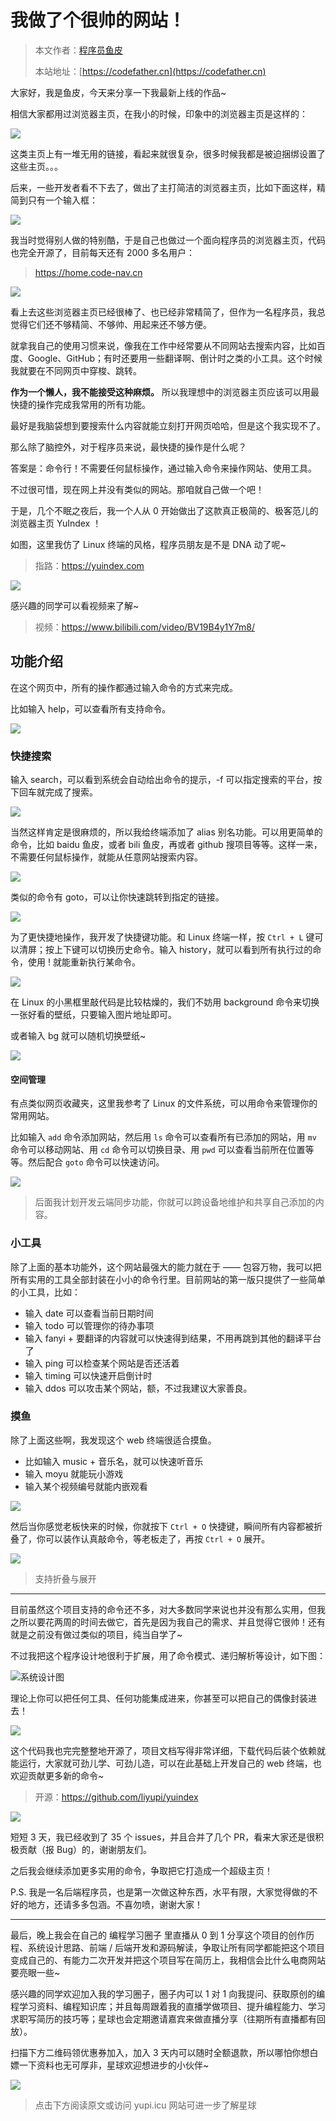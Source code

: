 # 我做了个很帅的网站！

> 本文作者：[程序员鱼皮](https://yuyuanweb.feishu.cn/wiki/Abldw5WkjidySxkKxU2cQdAtnah)
>
> 本站地址：[https://codefather.cn](https://codefather.cn)

大家好，我是鱼皮，今天来分享一下我最新上线的作品~

相信大家都用过浏览器主页，在我小的时候，印象中的浏览器主页是这样的：

![](https://pic.yupi.icu/5563/202311090811994.png)

这类主页上有一堆无用的链接，看起来就很复杂，很多时候我都是被迫捆绑设置了这些主页。。。

后来，一些开发者看不下去了，做出了主打简洁的浏览器主页，比如下面这样，精简到只有一个输入框：

![](https://pic.yupi.icu/5563/202311090811010.png)

我当时觉得别人做的特别酷，于是自己也做过一个面向程序员的浏览器主页，代码也完全开源了，目前每天还有 2000 多名用户：

> https://home.code-nav.cn

![](https://pic.yupi.icu/5563/202311090811954.png)

看上去这些浏览器主页已经很棒了、也已经非常精简了，但作为一名程序员，我总觉得它们还不够精简、不够帅、用起来还不够方便。

就拿我自己的使用习惯来说，像我在工作中经常要从不同网站去搜索内容，比如百度、Google、GitHub；有时还要用一些翻译啊、倒计时之类的小工具。这个时候我就要在不同网页中穿梭、跳转。

**作为一个懒人，我不能接受这种麻烦。** 所以我理想中的浏览器主页应该可以用最快捷的操作完成我常用的所有功能。

最好是我脑袋想到要搜索什么内容就能立刻打开网页哈哈，但是这个我实现不了。

那么除了脑控外，对于程序员来说，最快捷的操作是什么呢？

答案是：命令行！不需要任何鼠标操作，通过输入命令来操作网站、使用工具。

不过很可惜，现在网上并没有类似的网站。那咱就自己做一个吧！

于是，几个不眠之夜后，我一个人从 0 开始做出了这款真正极简的、极客范儿的浏览器主页 YuIndex ！

如图，这里我仿了 Linux 终端的风格，程序员朋友是不是 DNA 动了呢~

> 指路：https://yuindex.com

![](https://pic.yupi.icu/5563/202311090811104.png)

感兴趣的同学可以看视频来了解~

> 视频：https://www.bilibili.com/video/BV19B4y1Y7m8/

## 功能介绍

在这个网页中，所有的操作都通过输入命令的方式来完成。

比如输入 help，可以查看所有支持命令。

![](https://pic.yupi.icu/5563/202311090811078.png)

### **快捷搜索**

输入 search，可以看到系统会自动给出命令的提示，-f 可以指定搜索的平台，按下回车就完成了搜索。

![](https://pic.yupi.icu/5563/202311090811978.png)

当然这样肯定是很麻烦的，所以我给终端添加了 alias 别名功能。可以用更简单的命令，比如 baidu 鱼皮，或者 bili 鱼皮，再或者 github 搜项目等等。这样一来，不需要任何鼠标操作，就能从任意网站搜索内容。

![](https://pic.yupi.icu/5563/202311090811996.png)

类似的命令有 goto，可以让你快速跳转到指定的链接。

![](https://pic.yupi.icu/5563/202311090811981.png)

为了更快捷地操作，我开发了快捷键功能。和 Linux 终端一样，按 `Ctrl + L` 键可以清屏；按上下键可以切换历史命令。输入 history，就可以看到所有执行过的命令，使用 ! 就能重新执行某命令。

![](https://pic.yupi.icu/5563/202311090811002.png)

在 Linux 的小黑框里敲代码是比较枯燥的，我们不妨用 background 命令来切换一张好看的壁纸，只要输入图片地址即可。

或者输入 bg 就可以随机切换壁纸~

![](https://pic.yupi.icu/5563/202311090811164.png)

#### 空间管理

有点类似网页收藏夹，这里我参考了 Linux 的文件系统，可以用命令来管理你的常用网站。

比如输入 `add` 命令添加网站，然后用 `ls` 命令可以查看所有已添加的网站，用 `mv` 命令可以移动网站、用 `cd` 命令可以切换目录、用 `pwd` 可以查看当前所在位置等等。然后配合 `goto` 命令可以快速访问。

![](https://pic.yupi.icu/5563/202311090811418.png)

> 后面我计划开发云端同步功能，你就可以跨设备地维护和共享自己添加的内容。

### **小工具**

除了上面的基本功能外，这个网站最强大的能力就在于 —— 包容万物，我可以把所有实用的工具全部封装在小小的命令行里。目前网站的第一版只提供了一些简单的小工具，比如：

- 输入 date 可以查看当前日期时间
- 输入 todo 可以管理你的待办事项
- 输入 fanyi + 要翻译的内容就可以快速得到结果，不用再跳到其他的翻译平台了
- 输入 ping 可以检查某个网站是否还活着
- 输入 timing 可以快速开启倒计时
- 输入 ddos 可以攻击某个网站，额，不过我建议大家善良。

### **摸鱼**

除了上面这些啊，我发现这个 web 终端很适合摸鱼。

- 比如输入 music + 音乐名，就可以快速听音乐
- 输入 moyu 就能玩小游戏
- 输入某个视频编号就能内嵌观看

![](https://pic.yupi.icu/5563/202311090811472.png)

然后当你感觉老板快来的时候，你就按下 `Ctrl + O` 快捷键，瞬间所有内容都被折叠了，你可以装作认真敲命令，等老板走了，再按 `Ctrl + O` 展开。

![](https://pic.yupi.icu/5563/202311090811725.png)

> 支持折叠与展开



------

目前虽然这个项目支持的命令还不多，对大多数同学来说也并没有那么实用，但我之所以要花两周的时间去做它，首先是因为我自己的需求、并且觉得它很帅！还有就是之前没有做过类似的项目，纯当自学了~

不过我把这个程序设计地很利于扩展，用了命令模式、递归解析等设计，如下图：

![](https://pic.yupi.icu/5563/202311090811980.png)系统设计图

理论上你可以把任何工具、任何功能集成进来，你甚至可以把自己的偶像封装进去！

![](https://pic.yupi.icu/5563/202311090811053.png)

这个代码我也完完整整地开源了，项目文档写得非常详细，下载代码后装个依赖就能运行，大家就可劲儿学、可劲儿造，可以在此基础上开发自己的 web 终端，也欢迎贡献更多新的命令~

> 开源：https://github.com/liyupi/yuindex

![](https://pic.yupi.icu/5563/202311090811127.png)

短短 3 天，我已经收到了 35 个 issues，并且合并了几个 PR，看来大家还是很积极贡献（报 Bug）的，谢谢朋友们。

之后我会继续添加更多实用的命令，争取把它打造成一个超级主页！

P.S. 我是一名后端程序员，也是第一次做这种东西，水平有限，大家觉得做的不好的地方，还请多多包涵。不喜勿喷，谢谢大家！



------


最后，晚上我会在自己的 编程学习圈子 里直播从 0 到 1 分享这个项目的创作历程、系统设计思路、前端 / 后端开发和源码解读，争取让所有同学都能把这个项目变成自己的、有能力二次开发并把这个项目写在简历上，我相信会比什么电商网站要亮眼一些~

感兴趣的同学欢迎加入我的学习圈子，圈子内可以 1 对 1 向我提问、获取原创的编程学习资料、编程知识库；并且每周跟着我的直播学做项目、提升编程能力、学习求职写简历的技巧等；星球也会定期邀请嘉宾来做直播分享（往期所有直播都有回放）。

扫描下方二维码领优惠券加入，加入 3 天内可以随时全额退款，所以哪怕你想白嫖一下资料也无可厚非，星球欢迎想进步的小伙伴~

![](https://pic.yupi.icu/5563/202311090811887.png)

> 点击下方阅读原文或访问 yupi.icu 网站可进一步了解星球